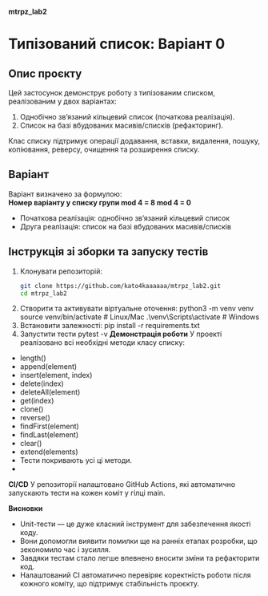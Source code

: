 **mtrpz_lab2**

# Типізований список: Варіант 0

## Опис проєкту
Цей застосунок демонструє роботу з типізованим списком, реалізованим у двох варіантах:

1. Однобічно зв’язаний кільцевий список (початкова реалізація).
2. Список на базі вбудованих масивів/списків (рефакторинг).

Клас списку підтримує операції додавання, вставки, видалення, пошуку, копіювання, реверсу, очищення та розширення списку.

## Варіант

Варіант визначено за формулою:  
**Номер варіанту у списку групи mod 4 = 8 mod 4 = 0**

- Початкова реалізація: однобічно зв’язаний кільцевий список
- Друга реалізація: список на базі вбудованих масивів/списків

## Інструкція зі зборки та запуску тестів

1. Клонувати репозиторій:
   ```bash
   git clone https://github.com/kato4kaaaaaa/mtrpz_lab2.git
   cd mtrpz_lab2
2. Створити та активувати віртуальне оточення:
   python3 -m venv venv
source venv/bin/activate  # Linux/Mac
.\venv\Scripts\activate   # Windows
3. Встановити залежності:
   pip install -r requirements.txt
4. Запустити тести
   pytest -v
**Демонстрація роботи**
У проекті реалізовано всі необхідні методи класу списку:
- length()
- append(element)
- insert(element, index)
- delete(index)
- deleteAll(element)
- get(index)
- clone()
- reverse()
- findFirst(element)
- findLast(element)
- clear()
- extend(elements)
- Тести покривають усі ці методи.
- 
****CI/CD****
У репозиторії налаштовано GitHub Actions, які автоматично запускають тести на кожен коміт у гілці main.

****Висновки****

- Unit-тести — це дуже класний інструмент для забезпечення якості коду.
- Вони допомогли виявити помилки ще на ранніх етапах розробки, що зекономило час і зусилля.
- Завдяки тестам стало легше впевнено вносити зміни та рефакторити код.
- Налаштований CI автоматично перевіряє коректність роботи після кожного коміту, що підтримує стабільність проєкту.
